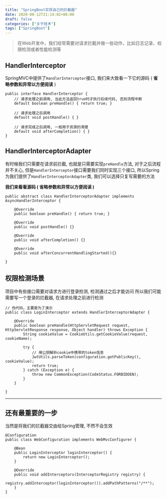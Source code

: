 ```yaml
---
title: "SpringBoot实现自己的拦截器"
date: 2020-08-12T21:14:02+08:00
draft: false
categories: ["关于技术"]
tags: ["SpringBoot"]
---
```


> 在Web开发中，我们经常需要对请求拦截并做一些动作，比如日志记录、权限检测或者性能检测等

## HandlerInterceptor

SpringMVC中提供了`HandlerInterceptor`接口, 我们来大致看一下它的源码 ( **省略参数和异常以方便阅读** )

```
public interface HandlerInterceptor {
    // 请求处理之前调用, 当此方法返回true时才执行后续代码, 否则流程中断
    default boolean preHandle() { return true; }

    // 请求处理之后调用
    default void postHandle() { }  
    
    // 请求完成之后调用, 一般用于资源的清理
    default void afterCompletion() { }
}
```

## HandlerInterceptorAdapter

有时候我们只需要在请求前拦截, 也就是只需要实现`preHandle`方法, 对于之后流程并不关心, 但是`HandlerInterceptor`接口需要我们同时实现三个接口, 所以Spring为我们提供了`HandlerInterceptorAdapter`类, 我们可以选择只复写需要的方法

**我们来看看源码 ( 省略参数和异常以方便阅读 )**

```
public abstract class HandlerInterceptorAdapter implements AsyncHandlerInterceptor {

	@Override
	public boolean preHandle() { return true; }

	@Override
	public void postHandle() {}

	@Override
	public void afterCompletion() {}

	@Override
	public void afterConcurrentHandlingStarted(){}

}
```

## 权限检测场景

项目中有些接口需要对请求方进行登录检测, 检测通过之后才能访问
所以我们可能需要写一个登录的拦截器, 在请求处理之前进行检测

```
// 伪代码，主要是为了演示
public class LoginInterceptor extends HandlerInterceptorAdapter {

    @Override
    public boolean preHandle(HttpServletRequest request, HttpServletResponse response, Object handler) throws Exception {
        String cookieValue = CookieUtils.getCookieValue(request, cookieName);

        try {
            // 用公钥解析cookie中携带的token信息
            JwtUtils.parseToken(configuration.getPublicKey(), cookieValue);
            return true;
        } catch (Exception e) {
            throw new CommonException(CodeStatus.FORBIDDEN);
        }
    }
    
}
```

---

## 还有最重要的一步

当然是将我们的拦截器交由给Spring管理, 不然不会生效

```
@Configuration
public class WebConfiguration implements WebMvcConfigurer {

    @Bean
    public LoginInterceptor loginInterceptor() {
        return new LoginInterceptor();
    }

    @Override
    public void addInterceptors(InterceptorRegistry registry) {
        registry.addInterceptor(loginInterceptor()).addPathPatterns("/**");
    }
}

```

